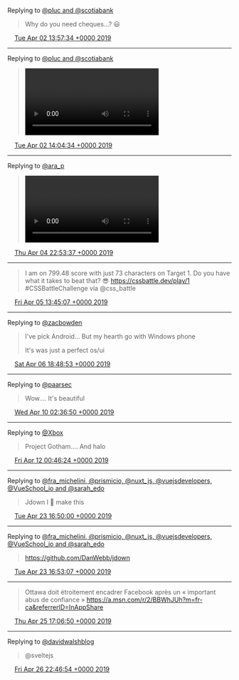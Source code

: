 Replying to [@pluc and @scotiabank](https://twitter.com/pluc/status/1113071238845526017)

> Why do you need cheques…? 😃

<img src="/media/tweet.ico" width="12" /> [Tue Apr 02 13:57:34 +0000 2019](https://twitter.com/eduplessis/status/1113078020401782785)

----

Replying to [@pluc and @scotiabank](https://twitter.com/pluc/status/1113078825313882112)

> <video controls><source src="/media/1113079782378520576-D3J0KJZW4AE5Tje.mp4">Your browser does not support the video tag.</video>

<img src="/media/tweet.ico" width="12" /> [Tue Apr 02 14:04:34 +0000 2019](https://twitter.com/eduplessis/status/1113079782378520576)

----

Replying to [@ara_p](https://twitter.com/ara_p/status/1113866631921438721)

> <video controls><source src="/media/1113937697725349888-D3WAbXGWwAAm2iO.mp4">Your browser does not support the video tag.</video>

<img src="/media/tweet.ico" width="12" /> [Thu Apr 04 22:53:37 +0000 2019](https://twitter.com/eduplessis/status/1113937697725349888)

----

> I am on 799.48 score with just 73 characters on Target 1. Do you have what it takes to beat that? 😎 https://cssbattle.dev/play/1 #CSSBattleChallenge via @css_battle

<img src="/media/tweet.ico" width="12" /> [Fri Apr 05 13:45:07 +0000 2019](https://twitter.com/eduplessis/status/1114162050694041600)

----

Replying to [@zacbowden](https://twitter.com/zacbowden/status/1114472193461772288)

> I've pick Android... But my hearth go with Windows phone
>
> It's was just a perfect os/ui

<img src="/media/tweet.ico" width="12" /> [Sat Apr 06 18:48:53 +0000 2019](https://twitter.com/eduplessis/status/1114600884724486144)

----

Replying to [@paarsec](https://twitter.com/paarsec/status/1115701221191573504)

> Wow.... It's beautiful

<img src="/media/tweet.ico" width="12" /> [Wed Apr 10 02:36:50 +0000 2019](https://twitter.com/eduplessis/status/1115805810356043777)

----

Replying to [@Xbox](https://twitter.com/Xbox/status/1116415668880936960)

> Project Gotham.... And halo

<img src="/media/tweet.ico" width="12" /> [Fri Apr 12 00:46:24 +0000 2019](https://twitter.com/eduplessis/status/1116502795279044609)

----

Replying to [@fra_michelini, @prismicio, @nuxt_js, @vuejsdevelopers, @VueSchool_io and @sarah_edo](https://twitter.com/fra_michelini/status/1120715540136386560)

> Jdown I 🤔 make this

<img src="/media/tweet.ico" width="12" /> [Tue Apr 23 16:50:00 +0000 2019](https://twitter.com/eduplessis/status/1120731558544138243)

----

Replying to [@fra_michelini, @prismicio, @nuxt_js, @vuejsdevelopers, @VueSchool_io and @sarah_edo](https://twitter.com/eduplessis/status/1120731558544138243)

> https://github.com/DanWebb/jdown

<img src="/media/tweet.ico" width="12" /> [Tue Apr 23 16:53:07 +0000 2019](https://twitter.com/eduplessis/status/1120732341742309376)

----

> Ottawa doit étroitement encadrer Facebook après un « important abus de confiance » https://a.msn.com/r/2/BBWhJUh?m=fr-ca&referrerID=InAppShare

<img src="/media/tweet.ico" width="12" /> [Thu Apr 25 17:06:50 +0000 2019](https://twitter.com/eduplessis/status/1121460571189260289)

----

Replying to [@davidwalshblog](https://twitter.com/davidwalshblog/status/1121790855260459008)

> @sveltejs

<img src="/media/tweet.ico" width="12" /> [Fri Apr 26 22:46:54 +0000 2019](https://twitter.com/eduplessis/status/1121908538530570240)
